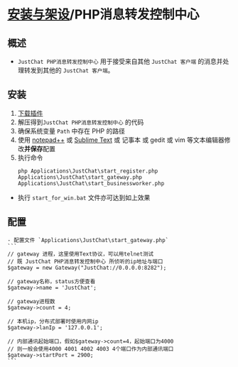 # [安装与架设](../)/PHP消息转发控制中心
## 概述
- `JustChat PHP消息转发控制中心` 用于接受来自其他 `JustChat 客户端` 的消息并处理转发到其他的 `JustChat 客户端`。

## 安装
1. [下载插件](https://github.com/ExerciseBook/JustChat/releases/)
1. 解压得到`JustChat PHP消息转发控制中心` 的代码
1. 确保系统变量 `Path` 中存在 PHP 的路径
1. 使用 [notepad++](https://notepad-plus-plus.org/) 或 [Sublime Text](http://www.sublimetext.com/) 或 记事本 或 gedit 或 vim 等文本编辑器修改**并保存**配置
1. 执行命令  
	```
	php Applications\JustChat\start_register.php Applications\JustChat\start_gateway.php Applications\JustChat\start_businessworker.php
	```
- 执行 `start_for_win.bat` 文件亦可达到如上效果
		
## 配置
	- 配置文件 `Applications\JustChat\start_gateway.php`  
	```
	// gateway 进程，这里使用Text协议，可以用telnet测试
	// 既 JustChat PHP消息转发控制中心 所侦听的ip地址与端口
	$gateway = new Gateway("JustChat://0.0.0.0:8282");

	// gateway名称，status方便查看
	$gateway->name = 'JustChat';

	// gateway进程数
	$gateway->count = 4;

	// 本机ip，分布式部署时使用内网ip
	$gateway->lanIp = '127.0.0.1';

	// 内部通讯起始端口，假如$gateway->count=4，起始端口为4000
	// 则一般会使用4000 4001 4002 4003 4个端口作为内部通讯端口 
	$gateway->startPort = 2900;
	```